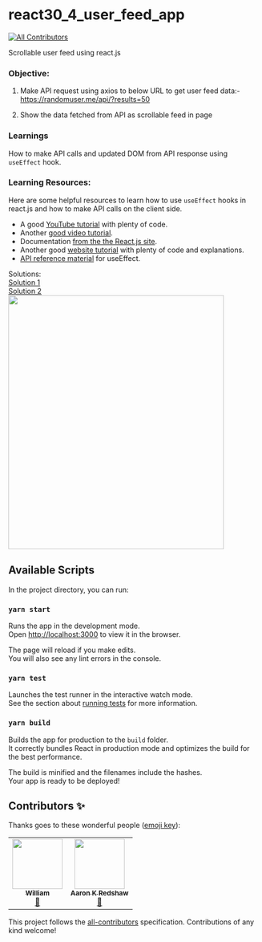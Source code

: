 # react30_4_user_feed_app
<!-- ALL-CONTRIBUTORS-BADGE:START - Do not remove or modify this section -->
[![All Contributors](https://img.shields.io/badge/all_contributors-2-orange.svg?style=flat-square)](#contributors-)
<!-- ALL-CONTRIBUTORS-BADGE:END -->
Scrollable user feed using react.js

### Objective:
1. Make API request using axios to below URL to get user feed data:-   
https://randomuser.me/api/?results=50

2. Show the data fetched from API as scrollable feed in page 

### Learnings
How to make API calls and updated DOM from API response using `useEffect` hook.  

### Learning Resources:
Here are some helpful resources to learn how to use `useEffect` hooks in react.js and how to make API calls on the client side.

* A good [YouTube tutorial](https://www.youtube.com/watch?v=-4ni4uCUcvY) with plenty of code.
* Another [good video tutorial](https://www.youtube.com/watch?v=rDVe6pmeAjo).
* Documentation [from the the React.js site](https://reactjs.org/docs/hooks-effect.html ).
* Another good [website tutorial](https://daveceddia.com/useeffect-hook-examples/) with plenty of code and explanations.
* [API reference material](https://reactjs.org/docs/hooks-reference.html#useeffect) for useEffect.

Solutions:   
[Solution 1](https://github.com/codeclassifiers/react30_4_user_feed_app/tree/master/solution_1)  
[Solution 2](https://github.com/codeclassifiers/react30_4_user_feed_app/tree/master/solution_2)  
<img src="https://res.cloudinary.com/dk22rcdch/image/upload/v1602642325/Blogimages/Screenshot_2020-10-14_at_7.35.25_AM_dxrd21.png" width="430" height="506"/>
## Available Scripts

In the project directory, you can run:

### `yarn start`

Runs the app in the development mode.<br />
Open [http://localhost:3000](http://localhost:3000) to view it in the browser.

The page will reload if you make edits.<br />
You will also see any lint errors in the console.

### `yarn test`

Launches the test runner in the interactive watch mode.<br />
See the section about [running tests](https://facebook.github.io/create-react-app/docs/running-tests) for more information.

### `yarn build`

Builds the app for production to the `build` folder.<br />
It correctly bundles React in production mode and optimizes the build for the best performance.

The build is minified and the filenames include the hashes.<br />
Your app is ready to be deployed!

## Contributors ✨

Thanks goes to these wonderful people ([emoji key](https://allcontributors.org/docs/en/emoji-key)):

<!-- ALL-CONTRIBUTORS-LIST:START - Do not remove or modify this section -->
<!-- prettier-ignore-start -->
<!-- markdownlint-disable -->
<table>
  <tr>
    <td align="center"><a href="https://github.com/William-Schutte"><img src="https://avatars1.githubusercontent.com/u/59342351?v=4" width="100px;" alt=""/><br /><sub><b>William</b></sub></a><br /><a href="#projectManagement-William-Schutte" title="Project Management">📆</a></td>
    <td align="center"><a href="https://www.linkedin.com/in/aaron-redshaw/"><img src="https://avatars3.githubusercontent.com/u/25963303?v=4" width="100px;" alt=""/><br /><sub><b>Aaron K Redshaw</b></sub></a><br /><a href="https://github.com/codeclassifiers/react30_4_user_feed_app/commits?author=aredshaw" title="Documentation">📖</a></td>
  </tr>
</table>

<!-- markdownlint-enable -->
<!-- prettier-ignore-end -->
<!-- ALL-CONTRIBUTORS-LIST:END -->

This project follows the [all-contributors](https://github.com/all-contributors/all-contributors) specification. Contributions of any kind welcome!